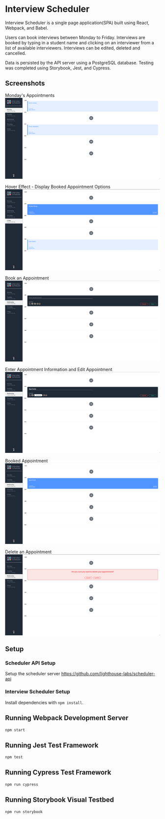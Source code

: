 # Interview Scheduler

Interview Scheduler is a single page application(SPA) built using React, Webpack, and Babel.

Users can book interviews between Monday to Friday. Interviews are booked by typing in a student name and clicking on an interviewer from a list of available interviewers. Interviews can be edited, deleted and cancelled.

Data is persisted by the API server using a PostgreSQL database. Testing was completed using Storybook, Jest, and Cypress.


## Screenshots

Monday's Appointments
!["Monday Appointments"](https://github.com/rfll/Scheduler/blob/master/docs/Monday%20Appointments.png)

Hover Effect - Display Booked Appointment Options
!["Friday Appointments"](https://github.com/rfll/Scheduler/blob/master/docs/Hover%20options.png)

Book an Appointment
!["Book an Appointment"](https://github.com/rfll/Scheduler/blob/master/docs/Book%20an%20appointment.png)

Enter Appointment Information and Edit Appointment
!["Enter and Edit"](https://github.com/rfll/Scheduler/blob/master/docs/Enter%20info:Edit.png)

Booked Appointment
!["Booked Appointment"](https://github.com/rfll/Scheduler/blob/master/docs/Booked%20appointment:spots%20update.png)

Delete an Appointment
!["Delete Appointment"](https://github.com/rfll/Scheduler/blob/master/docs/Delete%20confirmation.png)


## Setup

### Scheduler API Setup
Setup the scheduler server https://github.com/lighthouse-labs/scheduler-api

### Interview Scheduler Setup
Install dependencies with `npm install`.


## Running Webpack Development Server

```sh
npm start
```

## Running Jest Test Framework

```sh
npm test
```

## Running Cypress Test Framework

```sh
npm run cypress
```

## Running Storybook Visual Testbed

```sh
npm run storybook
```

